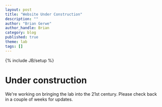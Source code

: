 ```yaml
---
layout: post
title: "Website Under Construction"
description: ""
author: "Brian Gerwe"
author_handle: Brian
category: blog
published: true
theme: lab
tags: []
---
```

{% include JB/setup %}



# Under construction
We're working on bringing the lab into the 21st century. Please check back in a couple of weeks for updates.





